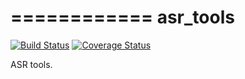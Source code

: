 ============
asr_tools
============

[![Build Status](https://travis-ci.org/belambert/asr-tools.svg?branch=master)](https://travis-ci.org/belambert/asr-tools)
[![Coverage Status](https://coveralls.io/repos/github/belambert/asr-tools/badge.svg?branch=master)](https://coveralls.io/github/belambert/asr-tools?branch=master)

ASR tools.
